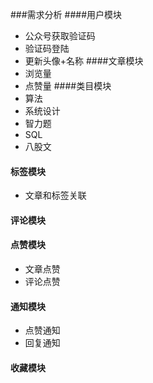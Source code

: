 ###需求分析
####用户模块
- 公众号获取验证码
- 验证码登陆
- 更新头像+名称
####文章模块
- 浏览量
- 点赞量
####类目模块
- 算法
- 系统设计
- 智力题
- SQL
- 八股文
#### 标签模块
- 文章和标签关联
#### 评论模块
#### 点赞模块
- 文章点赞
- 评论点赞
#### 通知模块
- 点赞通知
- 回复通知
#### 收藏模块

